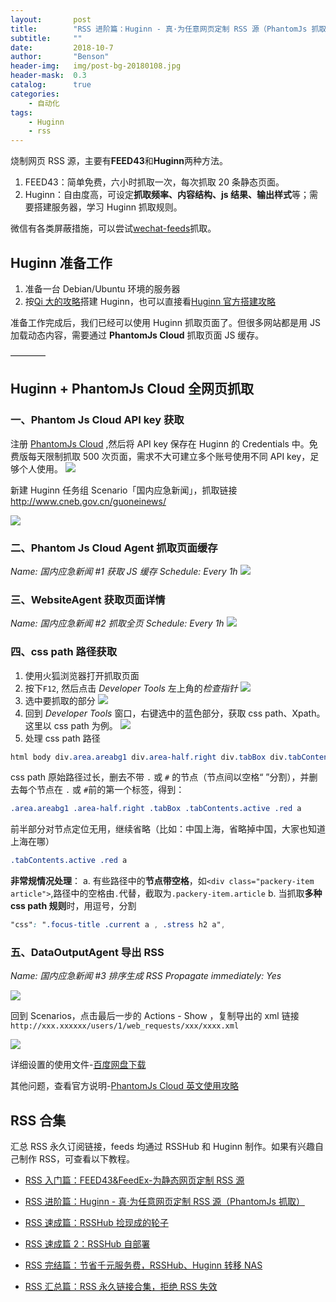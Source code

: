 ```yaml
---
layout:       post
title:        "RSS 进阶篇：Huginn - 真·为任意网页定制 RSS 源（PhantomJs 抓取）"
subtitle:     ""
date:         2018-10-7
author:       "Benson"
header-img:   img/post-bg-20180108.jpg
header-mask:  0.3
catalog:      true
categories:
    - 自动化
tags:
    - Huginn
    - rss
---
```

烧制网页 RSS 源，主要有**FEED43**和**Huginn**两种方法。

1. FEED43：简单免费，六小时抓取一次，每次抓取 20 条静态页面。
2. Huginn：自由度高，可设定**抓取频率、内容结构、js 结果、输出样式**等；需要搭建服务器，学习 Huginn 抓取规则。

微信有各类屏蔽措施，可以尝试[wechat-feeds](https://wechat.privacyhide.com/)抓取。

## **Huginn 准备工作**

1. 准备一台 Debian/Ubuntu 环境的服务器
2. 按[Qi 大的攻略](https://wzfou.com/huginn/)搭建 Huginn，也可以直接看[Huginn 官方搭建攻略](https://github.com/huginn/huginn/blob/master/doc/manual/installation.md)

准备工作完成后，我们已经可以使用 Huginn 抓取页面了。但很多网站都是用 JS 加载动态内容，需要通过 **PhantomJs Cloud** 抓取页面 JS 缓存。

————

## Huginn + PhantomJs Cloud 全网页抓取

### 一、Phantom Js Cloud API key 获取

注册 [PhantomJs Cloud](https://phantomjscloud.com/) ,然后将 API key 保存在 Huginn 的 Credentials 中。免费版每天限制抓取 500 次页面，需求不大可建立多个账号使用不同 API key，足够个人使用。
![](http://tc.seoipo.com/20181006010447.png)

新建 Huginn 任务组 Scenario「国内应急新闻」，抓取链接 <http://www.cneb.gov.cn/guoneinews/>

![](http://tc.seoipo.com/20181008131549.png)

### 二、Phantom Js Cloud Agent 抓取页面缓存

   *Name: 国内应急新闻 #1 获取 JS 缓存*
   *Schedule: Every 1h*
![](http://tc.seoipo.com/20181008111704.png)

### 三、WebsiteAgent 获取页面详情

   *Name: 国内应急新闻 #2 抓取全页*
   *Schedule: Every 1h*
![](http://tc.seoipo.com/20181008112658.png)

### 四、css path 路径获取

1. 使用火狐浏览器打开抓取页面
2. 按下`F12`, 然后点击 *Developer Tools* 左上角的*检查指针*
![](http://tc.seoipo.com/20181008114911.png)
3. 选中要抓取的部分
![](http://tc.seoipo.com/20181008113925.png)
4. 回到 *Developer Tools* 窗口，右键选中的蓝色部分，获取 css path、Xpath。这里以 css path 为例。
![](http://tc.seoipo.com/20181008114207.png)
5. 处理 css path 路径

```css
html body div.area.areabg1 div.area-half.right div.tabBox div.tabContents.active table tbody tr td.red a
```

css path 原始路径过长，删去不带 `.` 或 `#` 的节点（节点间以空格“ ”分割），并删去每个节点在 `.` 或 `#`前的第一个标签，得到：

```css
.area.areabg1 .area-half.right .tabBox .tabContents.active .red a
```

前半部分对节点定位无用，继续省略（比如：中国上海，省略掉中国，大家也知道上海在哪）

```css
.tabContents.active .red a
```

**非常规情况处理**：
a. 有些路径中的**节点带空格**，如`<div class="packery-item article">`,路径中的空格由`.`代替，截取为`.packery-item.article`
b. 当抓取**多种 css path 规则**时，用逗号，分割

```css
"css": ".focus-title .current a , .stress h2 a",
```

### 五、DataOutputAgent 导出 RSS

   *Name: 国内应急新闻 #3 排序生成 RSS*
   **Propagate immediately*: Yes*

![](http://tc.seoipo.com/20181008130943.png)

回到 Scenarios，点击最后一步的 Actions - Show ，复制导出的 xml 链接 `http://xxx.xxxxxx/users/1/web_requests/xxx/xxxx.xml`

![](http://tc.seoipo.com/20181008131059.png)

详细设置的使用文件-[百度网盘下载](https://pan.baidu.com/s/1JdsFkLN9kczR9C92tKi83A)

其他问题，查看官方说明-[PhantomJs Cloud 英文使用攻略](https://github.com/huginn/huginn/wiki/Browser-Emulation-Using-PhantomJs-Cloud)

## RSS 合集

汇总 RSS 永久订阅链接，feeds 均通过 RSSHub 和 Huginn 制作。如果有兴趣自己制作 RSS，可查看以下教程。

- [RSS 入门篇：FEED43&FeedEx-为静态网页定制 RSS 源](https://newzone.top/p/2017-04-22-RSS_FEED43_FeedEx/)

- [RSS 进阶篇：Huginn - 真·为任意网页定制 RSS 源（PhantomJs 抓取）](https://newzone.top/p/2018-10-07-Huginn_scraping_any_website/)

- [RSS 速成篇：RSSHub 捡现成的轮子](https://newzone.top/p/2019-04-01-RSSHub_noob/)

- [RSS 速成篇 2：RSSHub 自部署](https://newzone.top/p/2020-03-25-RSSHub_on_vps/)

- [RSS 完结篇：节省千元服务费，RSSHub、Huginn 转移 NAS](https://newzone.top/p/2021-10-23-NAS_with_RSSHub_and_Huginn/)

- [RSS 汇总篇：RSS 永久链接合集，拒绝 RSS 失效](https://newzone.top/p/2022-03-17-rss_persistent_link_collection)
